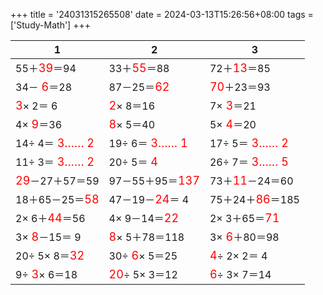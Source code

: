 +++ 
title = '24031315265508' 
date = 2024-03-13T15:26:56+08:00 
tags = ['Study-Math'] 
+++ 

1 | 2 | 3 
-- | -- | -- 
55＋<font color=red size=4>39</font>＝94 | 33＋<font color=red size=4>55</font>＝88 | 72＋<font color=red size=4>13</font>＝85 
34－<font color=red size=4> 6</font>＝28 | 87－25＝<font color=red size=4>62</font> | <font color=red size=4>70</font>＋23＝93 
<font color=red size=4> 3</font>× 2＝ 6 | <font color=red size=4> 2</font>× 8＝16 |  7×<font color=red size=4> 3</font>＝21 
 4×<font color=red size=4> 9</font>＝36 | <font color=red size=4> 8</font>× 5＝40 |  5×<font color=red size=4> 4</font>＝20 
14÷ 4＝<font color=red size=4> 3…… 2</font> | 19÷ 6＝<font color=red size=4> 3…… 1</font> | 17÷ 5＝<font color=red size=4> 3…… 2</font> 
11÷ 3＝<font color=red size=4> 3…… 2</font> | 20÷ 5＝<font color=red size=4> 4</font> | 26÷ 7＝<font color=red size=4> 3…… 5</font> 
<font color=red size=4>29</font>－27＋57＝59 | 97－55＋95＝<font color=red size=4>137</font> | 73＋<font color=red size=4>11</font>－24＝60 
18＋65－25＝<font color=red size=4>58</font> | 47－19－<font color=red size=4>24</font>＝ 4 | 75＋24＋<font color=red size=4>86</font>＝185 
 2× 6＋<font color=red size=4>44</font>＝56 |  4× 9－14＝<font color=red size=4>22</font> |  2× 3＋65＝<font color=red size=4>71</font> 
 3×<font color=red size=4> 8</font>－15＝ 9 | <font color=red size=4> 8</font>× 5＋78＝118 |  3×<font color=red size=4> 6</font>＋80＝98 
20÷ 5× 8＝<font color=red size=4>32</font> | 30÷<font color=red size=4> 6</font>× 5＝25 | <font color=red size=4> 4</font>÷ 2× 2＝ 4 
 9÷<font color=red size=4> 3</font>× 6＝18 | <font color=red size=4>20</font>÷ 5× 3＝12 | <font color=red size=4> 6</font>÷ 3× 7＝14 

